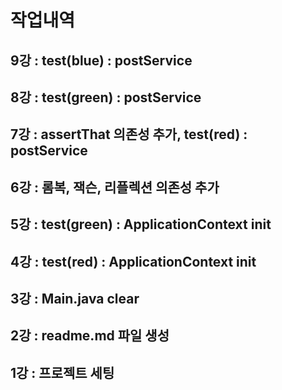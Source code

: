 # 작업내역

## 9강 : test(blue) : postService

## 8강 : test(green) : postService

## 7강 : assertThat 의존성 추가, test(red) : postService

## 6강 : 롬복, 잭슨, 리플렉션 의존성 추가

## 5강 : test(green) : ApplicationContext init

## 4강 : test(red) : ApplicationContext init

## 3강 : Main.java clear

## 2강 : readme.md 파일 생성

## 1강 : 프로젝트 세팅